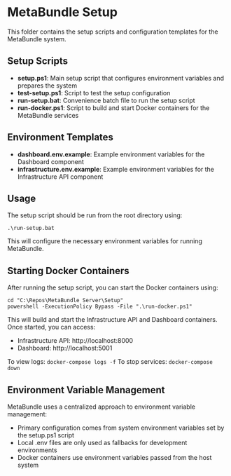# MetaBundle Setup

This folder contains the setup scripts and configuration templates for the MetaBundle system.

## Setup Scripts

- **setup.ps1**: Main setup script that configures environment variables and prepares the system
- **test-setup.ps1**: Script to test the setup configuration
- **run-setup.bat**: Convenience batch file to run the setup script
- **run-docker.ps1**: Script to build and start Docker containers for the MetaBundle services

## Environment Templates

- **dashboard.env.example**: Example environment variables for the Dashboard component
- **infrastructure.env.example**: Example environment variables for the Infrastructure API component

## Usage

The setup script should be run from the root directory using:

`
.\run-setup.bat
`

This will configure the necessary environment variables for running MetaBundle.

## Starting Docker Containers

After running the setup script, you can start the Docker containers using:

```
cd "C:\Repos\MetaBundle Server\Setup"
powershell -ExecutionPolicy Bypass -File ".\run-docker.ps1"
```

This will build and start the Infrastructure API and Dashboard containers. Once started, you can access:
- Infrastructure API: http://localhost:8000
- Dashboard: http://localhost:5001

To view logs: `docker-compose logs -f`
To stop services: `docker-compose down`

## Environment Variable Management

MetaBundle uses a centralized approach to environment variable management:

- Primary configuration comes from system environment variables set by the setup.ps1 script
- Local .env files are only used as fallbacks for development environments
- Docker containers use environment variables passed from the host system
